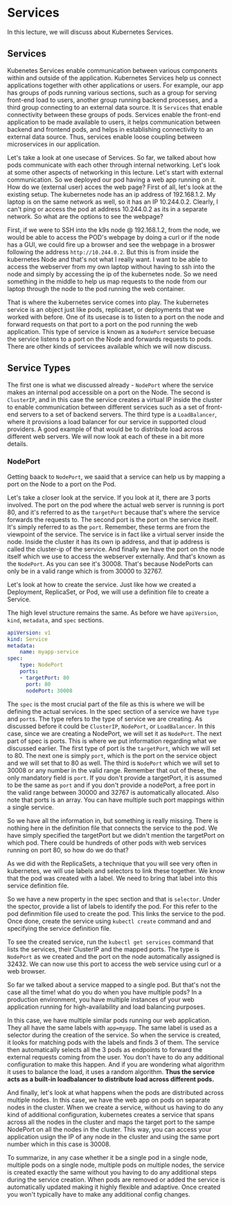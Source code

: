 # Services

In this lecture, we will discuss about Kubernetes Services.

## Services

Kubenetes Services enable communication between various components within and outside of the application. Kubernetes Services help us connect applications together with other applications or users. For example, our app has groups of pods running various sections, such as a group for serving front-end load to users, another group running backend processes, and a third group connecting to an external data source. It is `Services` that enable connectivity between these groups of pods. Services enable the front-end application to be made available to users, it helps communication between backend and frontend pods, and helps in establishing connectivity to an external data source. Thus, services enable loose coupling between microservices in our application.

Let's take a look at one usecase of Services. So far, we talked about how pods communicate with each other through internal networking. Let's look at some other aspects of networking in this lecture. Let's start with external communication. So we deployed our pod having a web app running on it. How do we (external user) acces the web page? First of all, let's look at the existing setup. The kubernetes node has an ip address of 192.168.1.2. My laptop is on the same network as well, so it has an IP 10.244.0.2. Clearly, I can't ping or access the pod at address 10.244.0.2 as its in a separate network. So what are the options to see the webpage?

First, if we were to SSH into the k9s node @ 192.168.1.2, from the node, we would be able to access the POD's webpage by doing a curl or if the node has a GUI, we could fire up a browser and see the webpage in a broswer following the address `http://10.244.0.2`. But this is from inside the kubernetes Node and that's not what I really want. I want to be able to access the webserver from my own laptop without having to ssh into the node and simply by accessing the ip of the kubernetes node. So we need something in the middle to help us map requests to the node from our laptop through the node to the pod running the web container.

That is where the kubernetes service comes into play. The kubernetes service is an object just like pods, replicaset, or deployments that we worked with before. One of its usecase is to listen to a port on the node and forward requests on that port to a port on the pod running the web application. This type of service is known as a `NodePort` service becuase the service listens to a port on the Node and forwards requests to pods. There are other kinds of servicees available which we will now discuss.

## Service Types

The first one is what we discussed already - `NodePort` where the service makes an internal pod accessible on a port on the Node. The second is `ClusterIP`, and in this case the service creates a virtual IP inside the cluster to enable communication between different services such as a set of front-end servers to a set of backend servers. The third type is a `LoadBalancer`, where it provisions a load balancer for our service in supported cloud providers. A good example of that would be to distribute load across different web servers. We will now look at each of these in a bit more details.

### NodePort

Getting baack to `NodePort`, we saaid that a service can help us by mapping a port on the Node to a port on the Pod.

Let's take a closer look at the service. If you look at it, there are 3 ports involved. The port on the pod where the actual web server is running is port 80, and it's referred to as the `targetPort` because that's where the service forwards the requests to. The second port is the port on the service itself. It's simply referred to as the `port`. Remember, these terms are from the viewpoint of the service. The service is in fact like a virtual server inside the node. Inside the cluster it has its own ip address, and that ip address is called the cluster-ip of the service. And finally we have the port on the node itself which we use to access the webserver externally. And that's known as the `NodePort`. As you can see it's 30008. That's because NodePorts can only be in a valid range which is from 30000 to 32767.

Let's look at how to create the service. Just like how we created a Deployment, ReplicaSet, or Pod, we will use a definition file to create a Service.

The high level structure remains the same. As before we have `apiVersion`, `kind`, `metadata`, and `spec` sections.

```yaml
apiVersion: v1
kind: Service
metadata:
    name: myapp-service
spec:
    type: NodePort
    ports:
    - targetPort: 80
      port: 80
      nodePort: 30008
```

The `spec` is the most crucial part of the file as this is where we will be defining the actual services. In the spec section of a service we have `type` and `port`s. The type refers to the type of service we are creating. As discussed before it could be `ClusterIP`, `NodePort`, or `LoadBalancer`. In this case, since we are creating a NodePort, we will set it as `NodePort`. The next part of spec is ports. This is where we put information regarding what we discussed earlier. The first type of port is the `targetPort`, which we will set to 80. The next one is simply `port`, which is the port on the service object and we will set that to 80 as well. The third is `NodePort` which we will set to 30008 or any number in the valid range. Remember that out of these, the only mandatory field is `port`. If you don't provide a targetPort, it is assumed to be the same as `port` and if you don't provide a nodePort, a free port in the valid range between 30000 and 32767 is automatically allocated. Also note that ports is an array. You can have multiple such port mappings within a single service.

So we have all the information in, but something is really missing. There is nothing here in the definition file that connects the service to the pod. We have simply specified the targetPort but we didn't mention the targetPort on which pod. There could be hundreds of other pods with web services running on port 80, so how do we do that?

As we did with the ReplicaSets, a technique that you will see very often in kubernetes, we will use labels and selectors to link these together. We know that the pod was created with a label. We need to bring that label into this service definition file.

So we have a new property in the spec section and that is `selector`. Under the spector, provide a list of labels to identify the pod. For this refer to the pod definmition file used to create the pod. This links the service to the pod. Once done, create the service using `kubectl create` command and and specifying the service definition file.

To see the created service, run the `kubectl get services` command that lists the services, their ClusterIP and the mapped ports. The type is `NodePort` as we created and the port on the node automatically assigned is 32432. We can now use this port to access the web service using curl or a web browser.

So far we talked about a service mapped to a single pod. But that's not the case all the time! what do you do when you have multiple pods? In a production environment, you have multiple instances of your web application running for high-availability and load balancing purposes.

In this case, we have multiple similar pods running our web application. They all have the same labels with `app=myapp`. The same label is used as a selector during the creation of the service. So when the service is created, it looks for matching pods with the labels and finds 3 of them. The service then automatically selects all the 3 pods as endpoints to forward the external requests coming from the user. You don't have to do any additional configuration to make this happen. And if you are wondering what algorithm it uses to balance the load, it uses a random algorithm. **Thus the service acts as a built-in loadbalancer to distribute load across different pods.**

And finally, let's look at what happens when the pods are distributed across multiple nodes. In this case, we have the web app on pods on separate nodes in the cluster. When we create a service, without us having to do any kind of additional configuration, kubernetes creates a service that spans across all the nodes in the cluster and maps the target port to the sampe NodePort on all the nodes in the cluster. This way, you can access your application usign the IP of any node in the cluster and using the same port number which in this case is 30008.

To summarize, in any case whether it be a single pod in a single node, multiple pods on a single node, multiple pods on multiple nodes, the service is created exactly the same without you having to do any additional steps during the service creation. When pods are removed or added the service is automatically updated making it highly flexible and adaptive. Once created you won't typically have to make any additional config changes.


